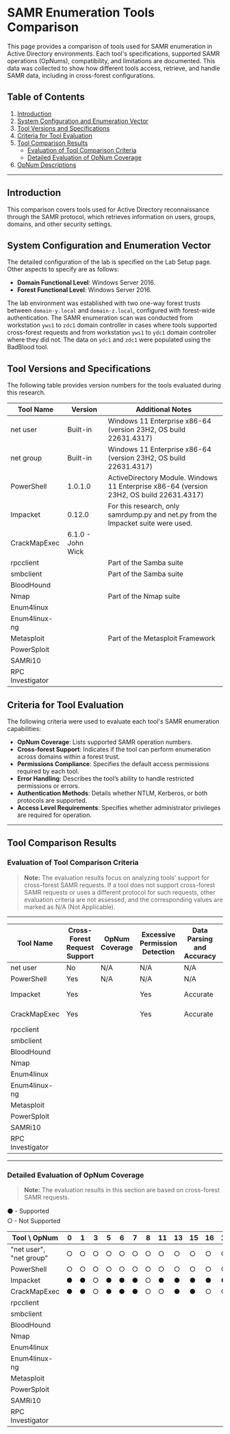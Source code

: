 # SAMR Enumeration Tools Comparison

This page provides a comparison of tools used for SAMR enumeration in Active Directory environments. Each tool's specifications, supported SAMR operations (OpNums), compatibility, and limitations are documented. This data was collected to show how different tools access, retrieve, and handle SAMR data, including in cross-forest configurations.

## Table of Contents
1. [Introduction](#introduction)
2. [System Configuration and Enumeration Vector](#system-configuration-and-enumeration-vector)
3. [Tool Versions and Specifications](#tool-versions-and-specifications)
4. [Criteria for Tool Evaluation](#criteria-for-tool-evaluation)
5. [Tool Comparison Results](#tool-comparison-results)
   - [Evaluation of Tool Comparison Criteria](#evaluation-of-tool-comparison-criteria)
   - [Detailed Evaluation of OpNum Coverage](#detailed-evaluation-of-opnum-coverage)
6. [OpNum Descriptions](#opnum-descriptions)

---

## Introduction

This comparison covers tools used for Active Directory reconnaissance through the SAMR protocol, which retrieves information on users, groups, domains, and other security settings.

## System Configuration and Enumeration Vector
The detailed configuration of the lab is specified on the Lab Setup page.  
Other aspects to specify are as follows:  
- **Domain Functional Level**: Windows Server 2016.
- **Forest Functional Level**: Windows Server 2016.

The lab environment was established with two one-way forest trusts between `domain-y.local` and `domain-z.local`, configured with forest-wide authentication. The SAMR enumeration scan was conducted from workstation `yws1` to `zdc1` domain controller in cases where tools supported cross-forest requests and from workstation `yws1` to `ydc1` domain controller where they did not.
The data on `ydc1` and `zdc1` were populated using the BadBlood tool.

## Tool Versions and Specifications

The following table provides version numbers for the tools evaluated during this research.

| Tool Name           | Version       | Additional Notes                    |
|---------------------|---------------|-------------------------------------|
| net user            | Built-in      | Windows 11 Enterprise x86-64 (version 23H2, OS build 22631.4317)    |
| net group           | Built-in      | Windows 11 Enterprise x86-64 (version 23H2, OS build 22631.4317)    |
| PowerShell          | 1.0.1.0       | ActiveDirectory Module. Windows 11 Enterprise x86-64 (version 23H2, OS build 22631.4317) |
| Impacket            | 0.12.0    | For this research, only samrdump.py and net.py from the Impacket suite were used.      |
| CrackMapExec        | 6.1.0 - John Wick|  |
| rpcclient    |         | Part of the Samba suite          |
| smbclient    |         | Part of the Samba suite        |
| BloodHound          |          |          |
| Nmap   |           | Part of the Nmap suite              |
| Enum4linux          |          |    |
| Enum4linux-ng       |          |      |
| Metasploit|     |  Part of the Metasploit Framework                |
| PowerSploit         |          |             |
| SAMRi10             |          |  |
| RPC Investigator    |          |     |

## Criteria for Tool Evaluation

The following criteria were used to evaluate each tool's SAMR enumeration capabilities:

- **OpNum Coverage**: Lists supported SAMR operation numbers.
- **Cross-forest Support**: Indicates if the tool can perform enumeration across domains within a forest trust.
- **Permissions Compliance**: Specifies the default access permissions required by each tool.
- **Error Handling**: Describes the tool’s ability to handle restricted permissions or errors.
- **Authentication Methods**: Details whether NTLM, Kerberos, or both protocols are supported.
- **Access Level Requirements**: Specifies whether administrator privileges are required for operation.

---

## Tool Comparison Results 

### Evaluation of Tool Comparison Criteria
> **Note:** The evaluation results focus on analyzing tools’ support for cross-forest SAMR requests. If a tool does not support cross-forest SAMR requests or uses a different protocol for such requests, other evaluation criteria are not assessed, and the corresponding values are marked as N/A (Not Applicable).


---

| Tool Name    | Cross-Forest Request Support | OpNum Coverage | Excessive Permission Detection | Data Parsing and Accuracy | Supported Authentication Types | Access Level Requirements |
|--------------|------------------------------|----------------|--------------------------------|---------------------------|--------------------------------|---------------------------|
| net user     | No                           | N/A            | N/A                            | N/A                       | N/A                            | N/A                       |
| PowerShell   | Yes                          | N/A            | N/A                            | N/A                       | N/A                            | N/A                       |
| Impacket     | Yes                          |                | Yes                            | Accurate                  | NTLM and Kerberos              | Standard Access           |
| CrackMapExec | Yes                          |                | Yes                            | Accurate                  | NTLM and Kerberos              | Standard Access           |
| rpcclient      |                             |                |                               |                           |                               |                           |
| smbclient     |                             |                |                               |                           |                               |                           |
| BloodHound            |                             |                |                               |                           |                               |                    |
| Nmap   |                             |                |                               |                           |                               |                           |
| Enum4linux            |                             |                |                               |                           |                               |                     |
| Enum4linux-ng         |                             |                |                               |                           |                               |                      |
| Metasploit   |                             |                |                               |                           |                               |                           |
| PowerSploit           |                             |                |                               |                           |                               |                        |
| SAMRi10               |                             |                |                               |                           |                               |                        |
| RPC Investigator      |                             |                |                               |                           |                               |                        |

---

### Detailed Evaluation of OpNum Coverage
> **Note:** The evaluation results in this section are based on cross-forest SAMR requests.  

⚫️ - Supported  
○ - Not Supported


| Tool \ OpNum         | 0  | 1  | 3  | 5  | 6  | 7  | 8  | 11 | 13 | 15 | 16 | 17 | 18 | 19 | 25 | 27 | 33 | 34 | 36 | 39 | 40 | 41 | 46 | 47 | 51 | 56 | 57 | 64 | 65 |
|----------------------|----|----|----|----|----|----|----|----|----|----|----|----|----|----|----|----|----|----|----|----|----|----|----|----|----|----|----|----|----|
| "net user", "net group" | ○  | ○  | ○  | ○  | ○  | ○  | ○  | ○  | ○  | ○  | ○  | ○  | ○  | ○  | ○  | ○  | ○  | ○  | ○  | ○  | ○  | ○  | ○  | ○  | ○  | ○  | ○  | ○  | ○  | 
| PowerShell           | ○  | ○  | ○  | ○  | ○  | ○  | ○  | ○  | ○  | ○  | ○  | ○  | ○  | ○  | ○  | ○  | ○  | ○  | ○  | ○  | ○  | ○  | ○  | ○  | ○  | ○  | ○  | ○  | ○  |
| Impacket             | ●  | ●  | ○  | ●  | ●  | ●  | ○  | ●  | ●  | ●  | ●  | ●  | ●  | ●  | ●  | ●  | ●  | ●  | ○  | ●  | ○  | ○  | ○  | ●  | ○  | ○  | ○  | ○  | ●  |
| CrackMapExec         | ●  | ●  | ○  | ●  | ●  | ●  | ○  | ○  | ●  | ●  | ○  | ○  | ○  | ○  | ○  | ○  | ○  | ●  | ○  | ○  | ○  | ○  | ●  | ●  | ○  | ○  | ●  | ○  | ○  |
| rpcclient            |    |    |    |    |    |    |    |    |    |    |    |    |    |    |    |    |    |    |    |    |    |    |    |    |    |    |    |    |    |
| smbclient            |    |    |    |    |    |    |    |    |    |    |    |    |    |    |    |    |    |    |    |    |    |    |    |    |    |    |    |    |    |
| BloodHound           |    |    |    |    |    |    |    |    |    |    |    |    |    |    |    |    |    |    |    |    |    |    |    |    |    |    |    |    |    |
| Nmap                 |    |    |    |    |    |    |    |    |    |    |    |    |    |    |    |    |    |    |    |    |    |    |    |    |    |    |    |    |    |
| Enum4linux           |    |    |    |    |    |    |    |    |    |    |    |    |    |    |    |    |    |    |    |    |    |    |    |    |    |    |    |    |    |
| Enum4linux-ng        |    |    |    |    |    |    |    |    |    |    |    |    |    |    |    |    |    |    |    |    |    |    |    |    |    |    |    |    |    |
| Metasploit           |    |    |    |    |    |    |    |    |    |    |    |    |    |    |    |    |    |    |    |    |    |    |    |    |    |    |    |    |    |
| PowerSploit          |    |    |    |    |    |    |    |    |    |    |    |    |    |    |    |    |    |    |    |    |    |    |    |    |    |    |    |    |    |
| SAMRi10              |    |    |    |    |    |    |    |    |    |    |    |    |    |    |    |    |    |    |    |    |    |    |    |    |    |    |    |    |    |
| RPC Investigator     |    |    |    |    |    |    |    |    |    |    |    |    |    |    |    |    |    |    |    |    |    |    |    |    |    |    |    |    |    |

